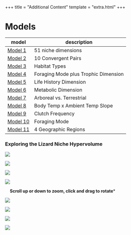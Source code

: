 +++
title = "Additional Content"
template = "extra.html"
+++

# Models

<div id="models">

| model | description |
| --- | --- |
| [Model 1](./model1) | 51 niche dimensions |
| [Model 2](./model2) | 10 Convergent Pairs |
| [Model 3](./model3) | Habitat Types |
| [Model 4](./model4) | Foraging Mode plus Trophic Dimension |
| [Model 5](./model5) | Life History Dimension |
| [Model 6](./model6) | Metabolic Dimension |
| [Model 7](./model7) | Arboreal vs. Terrestrial |
| [Model 8](./model8) | Body Temp x Ambient Temp Slope |
| [Model 9](./model9) | Clutch Frequency |
| [Model 10](./model10) | Foraging Mode |
| [Model 11](./model11) | 4 Geographic Regions |

</div>

### Exploring the Lizard Niche Hypervolume

![](downloads/Site_Images/Chameleo.png)

![](downloads/Site_Images/Moloch.gif)

![](downloads/Site_Images/Tupinambis_teguixin.jpg)

![](downloads/Site_Images/Ctenophorus_fordi.jpg)

    **Scroll up or down to zoom, click and drag to rotate***

![](downloads/Site_Images/Polychrus_acutirostris.jpg)

![](downloads/Site_Images/Phrynosoma.gif)

![](downloads/Site_Images/Varanus_gouldii.jpg)

![](downloads/Site_Images/Uma_scoparia.jpg)
